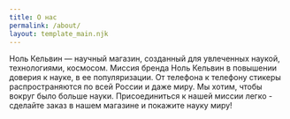 ```yaml
---
title: О нас
permalink: /about/
layout: template_main.njk
---
```

Ноль Кельвин — научный магазин, созданный для увлеченных наукой, технологиями, космосом. Миссия бренда Ноль Кельвин в повышении доверия к науке, в ее популяризации. От телефона к телефону стикеры распространяются по всей России и даже миру. Мы хотим, чтобы вокруг было больше науки. Присоединиться к нашей миссии легко - сделайте заказ в нашем магазине и покажите науку миру!